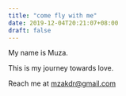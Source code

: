 ```yaml
---
title: "come fly with me"
date: 2019-12-04T20:21:07+08:00
draft: false
---
```

My name is Muza.

This is my journey towards love. 

Reach me at mzakdr@gmail.com

